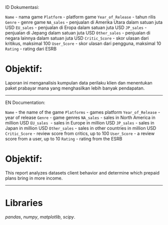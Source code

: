 ID
Dokumentasi:

`Name` - nama game
`Platform` - platform game
`Year_of_Release` - tahun rilis
`Genre` - genre game
`NA_sales` - penjualan di Amerika Utara dalam satuan juta USD
`EU_sales` - penjualan di Eropa dalam satuan juta USD
`JP_sales` - penjualan di Jepang dalam satuan juta USD
`Other_sales` - penjualan di negara lainnya dalam satuan juta USD
`Critic_Score` - skor ulasan dari kritikus, maksimal 100
`User_Score` - skor ulasan dari pengguna, maksimal 10
`Rating` - rating dari ESRB

# Objektif:
Laporan ini menganalisis kumpulan data perilaku klien dan menentukan paket prabayar mana yang menghasilkan lebih banyak pendapatan.

-----------------------------------------------
EN
Documentation:

`Name` - the name of the game
`Platforms` - games platform
`Year_of_Release` - year of release
`Genre` - game genres
`NA_sales` - sales in North America in million USD
`EU_sales`  - sales in Europe in million USD
`JP_sales` - sales in Japan in million USD
`Other_sales` - sales in other countries in million USD
`Critic_Score` - review score from critics, up to 100
`User_Score` - a review score from a user, up to 10
`Rating` - rating from the ESRB

# Objektif:
This report analyzes datasets client behavior and determine which prepaid plans bring in more income.

-----------------------------------------------

# Libraries
*pandas*,
*numpy*,
*matplotlib*,
*scipy*.
